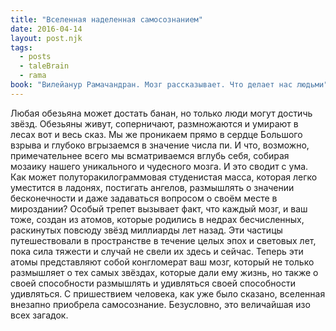 ```yaml
---
title: "Вселенная наделенная самосознанием"
date: 2016-04-14
layout: post.njk
tags:
  - posts
  - taleBrain
  - rama
book: "Вилейанур Рамачандран. Мозг рассказывает. Что делает нас людьми"
---
```


Любая обезьяна может достать банан, но только люди могут достичь звёзд. Обезьяны живут, соперничают, размножаются и умирают в лесах вот и весь сказ. Мы же проникаем прямо в сердце Большого взрыва и глубоко вгрызаемся в значение числа пи. И что, возможно, примечательнее всего мы всматриваемся вглубь себя, собирая мозаику нашего уникального и чудесного мозга. И это сводит с ума. Как может полуторакилограммовая студенистая масса, которая легко уместится в ладонях, постигать ангелов, размышлять о значении бесконечности и даже задаваться вопросом о своём месте в мироздании? Особый трепет вызывает факт, что каждый мозг, и ваш тоже, создан из атомов, которые родились в недрах бесчисленных, раскинутых повсюду звёзд миллиарды лет назад. Эти частицы путешествовали в пространстве в течение целых эпох и световых лет, пока сила тяжести и случай не свели их здесь и сейчас. Теперь эти атомы представляют собой конгломерат ваш мозг, который не только размышляет о тех самых звёздах, которые дали ему жизнь, но также о своей способности размышлять и удивляться своей способности удивляться. С пришествием человека, как уже было сказано, вселенная внезапно приобрела самосознание. Безусловно, это величайшая изо всех загадок.
